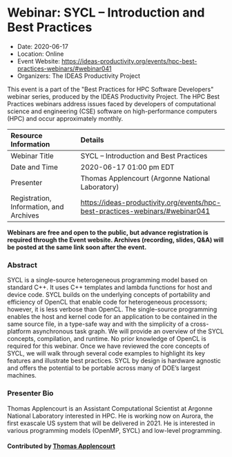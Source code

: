 # Webinar: SYCL – Introduction and Best Practices

- Date: 2020-06-17
- Location: Online
- Event Website: https://ideas-productivity.org/events/hpc-best-practices-webinars/#webinar041
- Organizers: The IDEAS Productivity Project
			   
This event is a part of the "Best Practices for HPC Software
Developers" webinar series, produced by the IDEAS Productivity
Project. The HPC Best Practices webinars address issues faced by
developers of computational science and engineering (CSE) software on
high-performance computers (HPC) and occur approximately monthly.

Resource Information | Details
:--- | :---			   
Webinar Title | SYCL – Introduction and Best Practices
Date and Time | 2020-06-17 01:00 pm EDT
Presenter | Thomas Applencourt (Argonne National Laboratory)
Registration, Information, and Archives | 	<https://ideas-productivity.org/events/hpc-best-practices-webinars/#webinar041>	   

**Webinars are free and open to the public, but advance registration is required through the Event website. Archives (recording, slides, Q&A) will be posted at the same link soon after the event.**

### Abstract
<p>SYCL is a single-source heterogeneous programming model based on standard C++. It uses C++ templates and lambda functions for host and device code. SYCL builds on the underlying concepts of portability and efficiency of OpenCL that enable code for heterogeneous processors; however, it is less verbose than OpenCL. The single-source programming enables the host and kernel code for an application to be contained in the same source file, in a type-safe way and with the simplicity of a cross-platform asynchronous task graph. We will provide an overview of the SYCL concepts, compilation, and runtime. No prior knowledge of OpenCL is required for this webinar. Once we have reviewed the core concepts of SYCL, we will walk through several code examples to highlight its key features and illustrate best practices. SYCL by design is hardware agnostic and offers the potential to be portable across many of DOE’s largest machines.</p>



### Presenter Bio
<p>Thomas Applencourt is an Assistant Computational Scientist at Argonne National Laboratory interested in HPC. He is working now on Aurora, the first exascale US system that will be delivered in 2021. He is interested in various programming models (OpenMP, SYCL) and low-level programming.</p>

    

#### Contributed by [Thomas Applencourt](https://github.com/TApplencourt "Thomas Applencourt GitHub profile")

<!---
Publish: yes
Categories: skills
Topics: online learning
Level: 2
Prerequisites: default
Aggregate: none
--->
